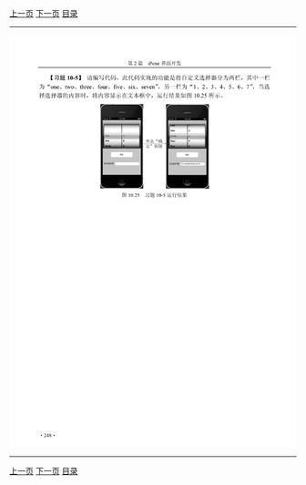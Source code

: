 [上一页](259.md) [下一页](261.md) [目录](../README.md)

***

![260](../images/260.png)

***

[上一页](259.md) [下一页](261.md) [目录](../README.md)